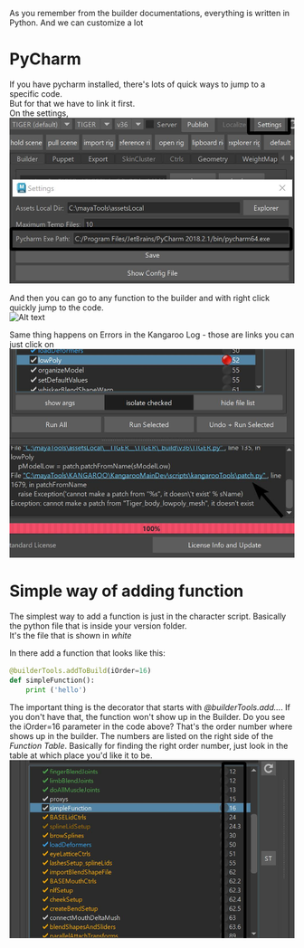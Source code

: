 

As you remember from the builder documentations, everything is written in Python. And we can customize a lot

# PyCharm
If you have pycharm installed, there's lots of quick ways to jump to a specific code.  
But for that we have to link it first.  
On the settings, 
![Alt text](images/python_pycharm.jpg)

And then you can go to any function to the builder and with right click quickly jump to the code.  
![Alt text](images/python_goToFunction.gif)

Same thing happens on Errors in the Kangaroo Log - those are links you can just click on 
![Alt text](images/python_error.jpg)


# Simple way of adding function
The simplest way to add a function is just in the character script. Basically the python file that is 
inside your version folder.  
It's the file that is shown in *white*

In there add a function that looks like this:
```python
@builderTools.addToBuild(iOrder=16)
def simpleFunction():
    print ('hello')
```
The important thing is the decorator that starts with *@builderTools.add...*. If you don't have
that, the function won't show up in the Builder.
Do you see the iOrder=16 parameter in the code above? That's the order number where shows up in the builder. The 
numbers are listed on the right side of the *Function Table*. Basically for finding the right 
order number, just look in the table at which place you'd like it to be.
![Alt text](images/python_order.jpg)



